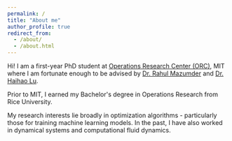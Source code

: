 ```yaml
---
permalink: /
title: "About me"
author_profile: true
redirect_from: 
  - /about/
  - /about.html
---
```


Hi! I am a first-year PhD student at [Operations Research Center (ORC)](https://orc.mit.edu/), MIT where I am fortunate enough to be advised by [Dr. Rahul Mazumder](https://www.mit.edu/~rahulmaz/) and [Dr. Haihao Lu](https://mitsloan.mit.edu/faculty/directory/haihao-lu). 

Prior to MIT, I earned my Bachelor's degree in Operations Research from Rice University.

My research interests lie broadly in optimization algorithms - particularly those for training machine learning models. In the past, I have also worked in dynamical systems and computational fluid dynamics.